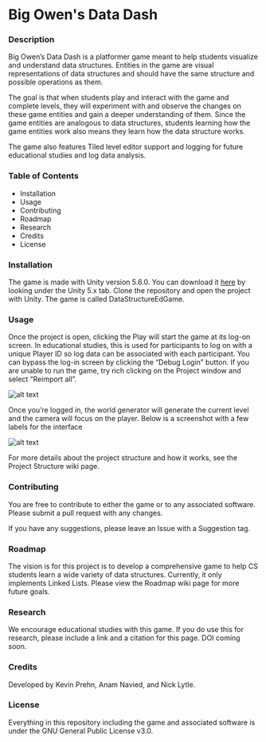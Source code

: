 # Big Owen's Data Dash

### Description

Big Owen’s Data Dash is a platformer game meant to help students visualize and understand data structures. Entities in the game are visual representations of data structures and should have the same structure and possible operations as them.

The goal is that when students play and interact with the game and complete levels, they will experiment with and observe the changes on these game entities and gain a deeper understanding of them. Since the game entities are analogous to data structures, students learning how the game entities work also means they learn how the data structure works.

The game also features Tiled level editor support and logging for future educational studies and log data analysis.


### Table of Contents

* Installation
* Usage
* Contributing
* Roadmap
* Research
* Credits
* License


### Installation

The game is made with Unity version 5.6.0. You can download it [here](https://unity3d.com/get-unity/download/archive) by looking under the Unity 5.x tab. Clone the repository and open the project with Unity. The game is called DataStructureEdGame.


### Usage

Once the project is open, clicking the Play will start the game at its log-on screen. In educational studies, this is used for participants to log on with a unique Player ID so log data can be associated with each participant. You can bypass the log-in screen by clicking the “Debug Login” button. If you are unable to run the game, try rich clicking on the Project window and select “Reimport all”.

![alt text]( https://github.com/nicklytle/DataStructuresEdGame/images/game_screenshot0.PNG  "Log-in screen")

Once you’re logged in, the world generator will generate the current level and the camera will focus on the player. Below is a screenshot with a few labels for the interface

![alt text]( https://github.com/nicklytle/DataStructuresEdGame/images/game_screenshot1.PNG  "Screenshot of the game")

For more details about the project structure and how it works, see the Project Structure wiki page. 


### Contributing

You are free to contribute to either the game or to any associated software. Please submit a pull request with any changes.

If you have any suggestions, please leave an Issue with a Suggestion tag.


### Roadmap

The vision is for this project is to develop a comprehensive game to help CS students learn a wide variety of data structures. Currently, it only implements Linked Lists. Please view the Roadmap wiki page for more future goals. 


### Research

We encourage educational studies with this game. If you do use this for research, please include a link and a citation for this page. DOI coming soon.


### Credits 

Developed by Kevin Prehn, Anam Navied, and Nick Lytle.


### License

Everything in this repository including the game and associated software is under the GNU General Public License v3.0.

